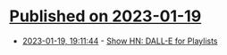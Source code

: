 # [Published on 2023-01-19](index.md)

* [2023-01-19, 19:11:44](https://news.ycombinator.com/item?id=34444286) - [Show HN: DALL-E for Playlists](https://www.naturallanguageplaylist.com/)
